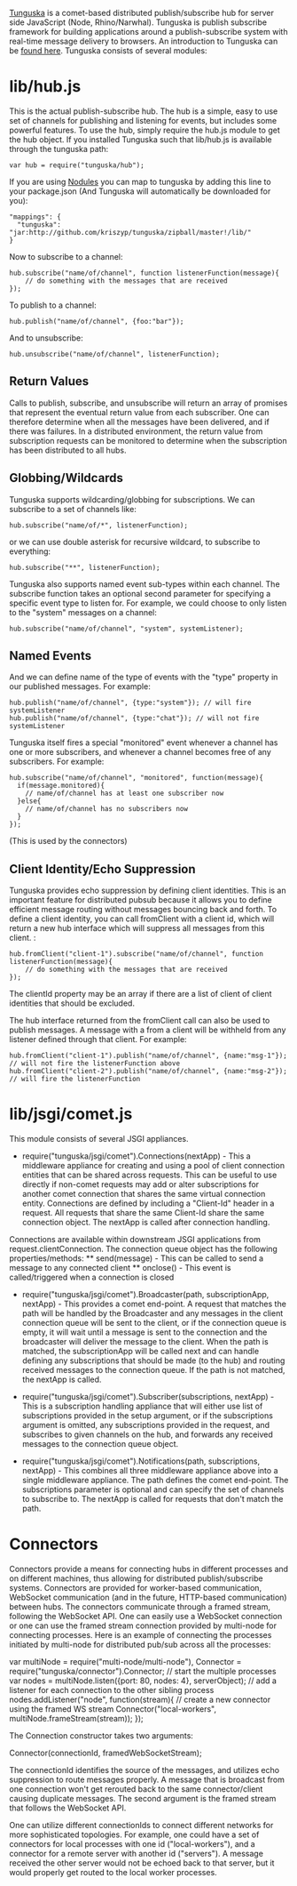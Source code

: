 [Tunguska](http://en.wikipedia.org/wiki/Tunguska_event) is a comet-based 
distributed publish/subscribe hub for server side JavaScript (Node, Rhino/Narwhal).
Tunguska is publish subscribe framework for building applications around a 
publish-subscribe system with real-time message delivery
to browsers. An introduction to Tunguska can be [found here](http://www.sitepen.com/blog/2010/07/19/real-time-comet-applications-on-node-with-tunguska/).
Tunguska consists of several modules:

lib/hub.js
========

This is the actual publish-subscribe hub. The hub is a simple, easy to use set of channels
for publishing and listening for events, but includes some powerful features. To use the
hub, simply require the hub.js module to get the hub object. If you installed Tunguska
such that lib/hub.js is available through the tunguska path:

    var hub = require("tunguska/hub");

If you are using [Nodules](http://github.com/kriszyp/nodules) you can map to tunguska
by adding this line to your package.json (And Tunguska will automatically be downloaded for you):

    "mappings": {
	  "tunguska": "jar:http://github.com/kriszyp/tunguska/zipball/master!/lib/"
    }

Now to subscribe to a channel:

    hub.subscribe("name/of/channel", function listenerFunction(message){
        // do something with the messages that are received
    });

To publish to a channel:

    hub.publish("name/of/channel", {foo:"bar"});
    
And to unsubscribe:

    hub.unsubscribe("name/of/channel", listenerFunction);

Return Values
-------------

Calls to publish, subscribe, and unsubscribe will return an array of promises that 
represent the eventual return value from each subscriber. One can therefore determine
when all the messages have been delivered, and if there was failures. In a distributed
environment, the return value from subscription requests can be monitored to determine when the subscription
has been distributed to all hubs.

Globbing/Wildcards
-----------------

Tunguska supports wildcarding/globbing for subscriptions. We can subscribe to a set
of channels like:

    hub.subscribe("name/of/*", listenerFunction);

or we can use double asterisk for recursive wildcard, to subscribe to everything:

    hub.subscribe("**", listenerFunction);

Tunguska also supports named event sub-types within each channel. The subscribe
function takes an optional second parameter for specifying a specific event type
to listen for. For example,
we could choose to only listen to the "system" messages on a channel:

    hub.subscribe("name/of/channel", "system", systemListener);
 
Named Events
-------------

And we can define name of the type of events with the "type" property in our published 
messages. For example:

    hub.publish("name/of/channel", {type:"system"}); // will fire systemListener
    hub.publish("name/of/channel", {type:"chat"}); // will not fire systemListener

Tunguska itself fires a special "monitored" event whenever a channel has one or more subscribers, and
whenever a channel becomes free of any subscribers. For example:

    hub.subscribe("name/of/channel", "monitored", function(message){
      if(message.monitored){
        // name/of/channel has at least one subscriber now
      }else{
        // name/of/channel has no subscribers now
      }
    });

(This is used by the connectors) 

Client Identity/Echo Suppression
-----------------------------
    
Tunguska provides echo suppression by defining client identities. This is an important
feature for distributed pubsub because it allows you to define efficient message routing
without messages bouncing back and forth. To define a client identity, you can call
fromClient with a client id, which will return a new hub interface which will
suppress all messages from this client. :

    
    hub.fromClient("client-1").subscribe("name/of/channel", function listenerFunction(message){
        // do something with the messages that are received
    });

The clientId property may be an array if there are a list of client of client identities that 
should be excluded.

The hub interface returned from the fromClient call can also be used to publish messages.
A message with a from a client will be withheld from any listener defined through that 
client. For example:

    hub.fromClient("client-1").publish("name/of/channel", {name:"msg-1"}); // will not fire the listenerFunction above
    hub.fromClient("client-2").publish("name/of/channel", {name:"msg-2"}); // will fire the listenerFunction
    
lib/jsgi/comet.js
============

This module consists of several JSGI appliances.

* require("tunguska/jsgi/comet").Connections(nextApp) - This a middleware appliance for creating and
using a pool of client connection entities that can be shared across requests. This can
be useful to use directly if non-comet requests may add or alter subscriptions for 
another comet connection that shares the same virtual connection entity. Connections
are defined by including a "Client-Id" header in a request. All requests that share the
same Client-Id share the same connection object. The nextApp is called after connection
handling. 

Connections are available within downstream JSGI applications from 
request.clientConnection. The connection queue object has the following properties/methods:
** send(message) - This can be called to send a message to any connected client
** onclose() - This event is called/triggered when a connection is closed  

* require("tunguska/jsgi/comet").Broadcaster(path, subscriptionApp, nextApp) - This 
provides a comet end-point. A request that matches the path will be handled by the
Broadcaster and any messages in the client connection queue will be sent to the client,
or if the connection queue is empty, it will wait until a message is sent to the connection
and the broadcaster will deliver the message to the client. When the path is matched,
the subscriptionApp will be called next and can handle defining any subscriptions that
should be made (to the hub) and routing received messages to the connection queue.
If the path is not matched, the nextApp is called.      

* require("tunguska/jsgi/comet").Subscriber(subscriptions, nextApp) - This is a 
subscription handling appliance that will either use list of subscriptions provided in the 
setup argument, or if the subscriptions argument is omitted, any subscriptions 
provided in the request, and subscribes to given channels on the hub, and forwards any received messages
to the connection queue object.

* require("tunguska/jsgi/comet").Notifications(path, subscriptions, nextApp) - This combines
all three middleware appliance above into a single middleware appliance. The path defines
the comet end-point. The subscriptions parameter is optional and can specify the set
of channels to subscribe to. The nextApp is called for requests that don't match the path.
 
Connectors
=========

Connectors provide a means for connecting hubs in different processes and on 
different machines, thus allowing for distributed publish/subscribe systems. Connectors
are provided for worker-based communication, WebSocket communication 
(and in the future, HTTP-based communication) between hubs. The connectors 
communicate through a framed stream, following the 
WebSocket API. One can easily use a WebSocket connection or one can use the 
framed stream connection provided by multi-node for connecting processes. Here
is an example of connecting the processes initiated by multi-node for distributed 
pub/sub across all the processes:

  var multiNode = require("multi-node/multi-node"),
      Connector = require("tunguska/connector").Connector;
  // start the multiple processes
  var nodes = multiNode.listen({port: 80, nodes: 4}, serverObject);
  // add a listener for each connection to the other sibling process
  nodes.addListener("node", function(stream){
    // create a new connector using the framed WS stream
    Connector("local-workers", multiNode.frameStream(stream));
  });

The Connection constructor takes two arguments:

  Connector(connectionId, framedWebSocketStream);

The connectionId identifies the source of the messages, and utilizes echo suppression
to route messages properly. A message that is broadcast from one connection won't
get rerouted back to the same connector/client causing duplicate messages. The 
second argument is the framed stream that follows the WebSocket API. 

One can utilize different connectionIds to connect different networks for more sophisticated
topologies. For example, one could have a set of connectors for local processes with one id ("local-workers"),
and a connector for a remote server with another id ("servers"). A message received the other
server would not be echoed back to that server, but it would properly get routed to 
the local worker processes.